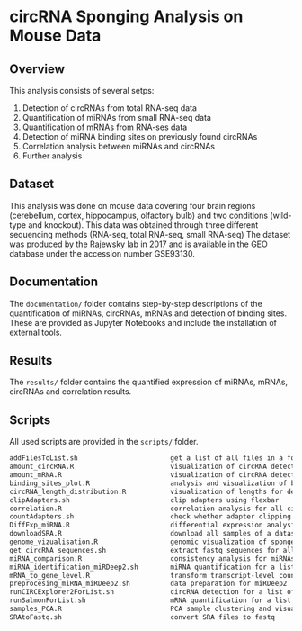 # circRNA Sponging Analysis on Mouse Data

## Overview
This analysis consists of several setps:
1. Detection of circRNAs from total RNA-seq data
2. Quantification of miRNAs from small RNA-seq data
3. Quantification of mRNAs from RNA-ses data
4. Detection of miRNA binding sites on previously found circRNAs
5. Correlation analysis between miRNAs and circRNAs
6. Further analysis

## Dataset
This analysis was done on mouse data covering four brain regions (cerebellum, cortex, hippocampus, olfactory bulb) and two conditions (wild-type and knockout). This data was obtained through three different sequencing methods (RNA-seq, total RNA-seq, small RNA-seq) The dataset was produced by the Rajewsky lab in 2017 and is available in the GEO database under the accession number GSE93130.

## Documentation
The ```documentation/``` folder contains step-by-step descriptions of the quantification of miRNAs, circRNAs, mRNAs and detection of binding sites. These are provided as Jupyter Notebooks and include the installation of external tools.

## Results
The ```results/``` folder contains the quantified expression of miRNAs, mRNAs, circRNAs and correlation results.

## Scripts
All used scripts are provided in the ```scripts/``` folder.
```bash
addFilesToList.sh                       get a list of all files in a folder
amount_circRNA.R                        visualization of circRNA detection results        
amount_mRNA.R                           visualization of circRNA detection results                                   
binding_sites_plot.R                    analysis and visualization of binding sites results           
circRNA_length_distribution.R           visualization of lengths for detected circRNAs         
clipAdapters.sh                         clip adapters using flexbar
correlation.R                           correlation analysis for all circRNA-miRNA pairs and vizualisation of results
countAdapters.sh                        check whether adapter clipping was successfull
DiffExp_miRNA.R                         differential expression analysis for miRNA data (WT vs. KO)
downloadSRA.R                           download all samples of a dataset in SRA format
genome_vizualisation.R                  genomic visualization of sponged miRNAs and circRNAs found on the ATXN1 gene
get_circRNA_sequences.sh                extract fastq sequences for all detected circRNAs
miRNA_comparison.R                      consistency analysis for miRNAs
miRNA_identification_miRDeep2.sh        miRNA quantification for a list of samples unsing miRDeep2
mRNA_to_gene_level.R                    transform transcript-level counts to gene-level counts for mRNA Salmon mapping
preprocesing_miRNA_miRDeep2.sh          data preparation for miRDeep2
runCIRCExplorer2ForList.sh              circRNA detection for a list of samples using CIRCExplorer2
runSalmonForList.sh                     mRNA quantification for a list of samples using Salmon
samples_PCA.R                           PCA sample clustering and visualization of mRNA counts
SRAtoFastq.sh                           convert SRA files to fastq
```



